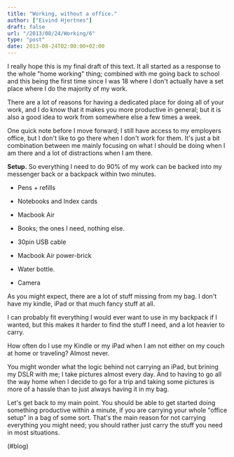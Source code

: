 ```yaml
---
title: "Working, without a office."
author: ["Eivind Hjertnes"]
draft: false
url: "/2013/08/24/Working/6"
type: "post"
date: 2013-08-24T02:00:00+02:00
---
```


I really hope this is my final draft of this text. It all started as a
response to the whole "home working" thing; combined with me going back
to school and this being the first time since I was 18 where I don't
actually have a set place where I do the majority of my work.

There are a lot of reasons for having a dedicated place for doing all of
your work, and I do know that it makes you more productive in general;
but it is also a good idea to work from somewhere else a few times a
week.

One quick note before I move forward; I still have access to my
employers office, but I don't like to go there when I don't work for
them. It's just a bit combination between me mainly focusing on what I
should be doing when I am there and a lot of distractions when I am
there.

**Setup.** So everything I need to do 90% of my work can be backed into my
messenger back or a backpack within two minutes.

-   Pens + refills

-   Notebooks and Index cards

-   Macbook Air

-   Books; the ones I need, nothing else.

-   30pin USB cable

-   Macbook Air power-brick

-   Water bottle.

-   Camera

As you might expect, there are a lot of stuff missing from my bag. I
don't have my kindle, iPad or that much fancy stuff at all.

I can probably fit everything I would ever want to use in my backpack if
I wanted, but this makes it harder to find the stuff I need, and a lot
heavier to carry.

How often do I use my Kindle or my iPad when I am not either on my couch
at home or traveling? Almost never.

You might wonder what the logic behind not carrying an iPad, but brining
my DSLR with me; I take pictures almost every day. And to having to go
all the way home when I decide to go for a trip and taking some pictures
is more of a hassle than to just always having it in my bag.

Let's get back to my main point. You should be able to get started doing
something productive within a minute, if you are carrying your whole
"office setup" in a bag of some sort. That's the main reason for not
carrying everything you might need; you should rather just carry the
stuff you need in most situations.

(#blog)

